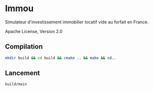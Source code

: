 # Immou

Simulateur d'investissement immobilier locatif vide au forfait en France.

Apache License, Version 2.0

## Compilation

```sh
mkdir build && cd build && cmake .. && make && cd..
```

## Lancement

```sh
build/main
```

